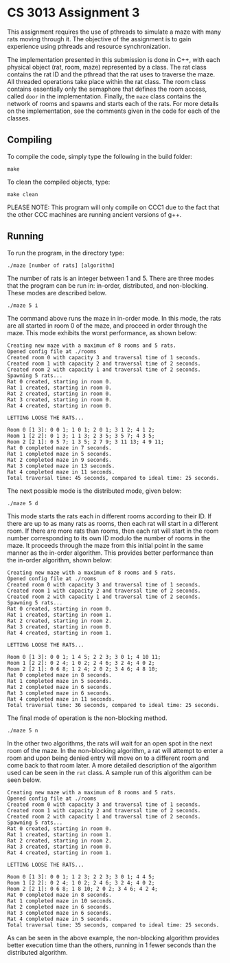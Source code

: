 CS 3013 Assignment 3
====================

This assignment requires the use of pthreads to simulate a maze with many rats moving through it. The objective of the assignment is to gain experience using pthreads and resource synchronization.

The implementation presented in this submission is done in C++, with each physical object (rat, room, maze) represented by a class. The rat class contains the rat ID and the pthread that the rat uses to traverse the maze. All threaded operations take place within the rat class. The room class contains essentially only the semaphore that defines the room access, called <code>door</code> in the implementation. Finally, the <code>maze</code> class contains the network of rooms and spawns and starts each of the rats. For more details on the implementation, see the comments given in the code for each of the classes.

Compiling
---------

To compile the code, simply type the following in the build folder:

    make

To clean the compiled objects, type:

    make clean

PLEASE NOTE: This program will only compile on CCC1 due to the fact that the other CCC machines are running ancient versions of g++.

Running
-------
To run the program, in the directory type:

    ./maze [number of rats] [algorithm]

The number of rats is an integer between 1 and 5. There are three modes that the program can be run in: in-order, distributed, and non-blocking. These modes are described below.

    ./maze 5 i

The command above runs the maze in in-order mode. In this mode, the rats are all started in room 0 of the maze, and proceed in order through the maze. This mode exhibits the worst performance, as shown below:

    Creating new maze with a maximum of 8 rooms and 5 rats.
    Opened config file at ./rooms
    Created room 0 with capacity 3 and traversal time of 1 seconds.
    Created room 1 with capacity 2 and traversal time of 2 seconds.
    Created room 2 with capacity 1 and traversal time of 2 seconds.
    Spawning 5 rats...
    Rat 0 created, starting in room 0.
    Rat 1 created, starting in room 0.
    Rat 2 created, starting in room 0.
    Rat 3 created, starting in room 0.
    Rat 4 created, starting in room 0.

    LETTING LOOSE THE RATS...

    Room 0 [1 3]: 0 0 1; 1 0 1; 2 0 1; 3 1 2; 4 1 2;
    Room 1 [2 2]: 0 1 3; 1 1 3; 2 3 5; 3 5 7; 4 3 5;
    Room 2 [2 1]: 0 5 7; 1 3 5; 2 7 9; 3 11 13; 4 9 11;
    Rat 0 completed maze in 7 seconds.
    Rat 1 completed maze in 5 seconds.
    Rat 2 completed maze in 9 seconds.
    Rat 3 completed maze in 13 seconds.
    Rat 4 completed maze in 11 seconds.
    Total traversal time: 45 seconds, compared to ideal time: 25 seconds.

The next possible mode is the distributed mode, given below:

    ./maze 5 d

This mode starts the rats each in different rooms according to their ID. If there are up to as many rats as rooms, then each rat will start in a different room. If there are more rats than rooms, then each rat will start in the room number corresponding to its own ID modulo the number of rooms in the maze. It proceeds through the maze from this initial point in the same manner as the in-order algorithm. This provides better performance than the in-order algorithm, shown below:

    Creating new maze with a maximum of 8 rooms and 5 rats.
    Opened config file at ./rooms
    Created room 0 with capacity 3 and traversal time of 1 seconds.
    Created room 1 with capacity 2 and traversal time of 2 seconds.
    Created room 2 with capacity 1 and traversal time of 2 seconds.
    Spawning 5 rats...
    Rat 0 created, starting in room 0.
    Rat 1 created, starting in room 1.
    Rat 2 created, starting in room 2.
    Rat 3 created, starting in room 0.
    Rat 4 created, starting in room 1.

    LETTING LOOSE THE RATS...

    Room 0 [1 3]: 0 0 1; 1 4 5; 2 2 3; 3 0 1; 4 10 11;
    Room 1 [2 2]: 0 2 4; 1 0 2; 2 4 6; 3 2 4; 4 0 2;
    Room 2 [2 1]: 0 6 8; 1 2 4; 2 0 2; 3 4 6; 4 8 10;
    Rat 0 completed maze in 8 seconds.
    Rat 1 completed maze in 5 seconds.
    Rat 2 completed maze in 6 seconds.
    Rat 3 completed maze in 6 seconds.
    Rat 4 completed maze in 11 seconds.
    Total traversal time: 36 seconds, compared to ideal time: 25 seconds.

The final mode of operation is the non-blocking method.

    ./maze 5 n

In the other two algorithms, the rats will wait for an open spot in the next room of the maze. In the non-blocking algorithm, a rat will attempt to enter a room and upon being denied entry will move on to a different room and come back to that room later. A more detailed description of the algorithm used can be seen in the <code>rat</code> class. A sample run of this algorithm can be seen below.

    Creating new maze with a maximum of 8 rooms and 5 rats.
    Opened config file at ./rooms
    Created room 0 with capacity 3 and traversal time of 1 seconds.
    Created room 1 with capacity 2 and traversal time of 2 seconds.
    Created room 2 with capacity 1 and traversal time of 2 seconds.
    Spawning 5 rats...
    Rat 0 created, starting in room 0.
    Rat 1 created, starting in room 1.
    Rat 2 created, starting in room 2.
    Rat 3 created, starting in room 0.
    Rat 4 created, starting in room 1.

    LETTING LOOSE THE RATS...

    Room 0 [1 3]: 0 0 1; 1 2 3; 2 2 3; 3 0 1; 4 4 5;
    Room 1 [2 2]: 0 2 4; 1 0 2; 2 4 6; 3 2 4; 4 0 2;
    Room 2 [2 1]: 0 6 8; 1 8 10; 2 0 2; 3 4 6; 4 2 4;
    Rat 0 completed maze in 8 seconds.
    Rat 1 completed maze in 10 seconds.
    Rat 2 completed maze in 6 seconds.
    Rat 3 completed maze in 6 seconds.
    Rat 4 completed maze in 5 seconds.
    Total traversal time: 35 seconds, compared to ideal time: 25 seconds.

As can be seen in the above example, the non-blocking algorithm provides better execution time than the others, running in 1 fewer seconds than the distributed algorithm.
